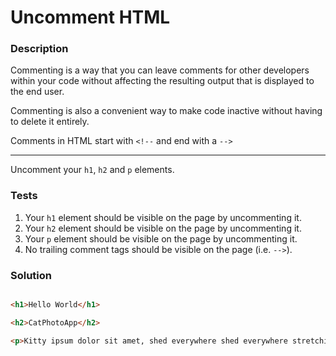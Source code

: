 # Uncomment HTML

### Description

Commenting is a way that you can leave comments for other developers within your code without affecting the resulting output that is displayed to the end user.

Commenting is also a convenient way to make code inactive without having to delete it entirely.

Comments in HTML start with `<!--` and end with a `-->`

---

Uncomment your `h1`, `h2` and `p` elements.

### Tests

1. Your `h1` element should be visible on the page by uncommenting it.
2. Your `h2` element should be visible on the page by uncommenting it.
3. Your `p` element should be visible on the page by uncommenting it.
4. No trailing comment tags should be visible on the page (i.e. `-->`).

### Solution

```html

<h1>Hello World</h1>

<h2>CatPhotoApp</h2>

<p>Kitty ipsum dolor sit amet, shed everywhere shed everywhere stretching attack your ankles chase the red dot, hairball run catnip eat the grass sniff.</p>
```